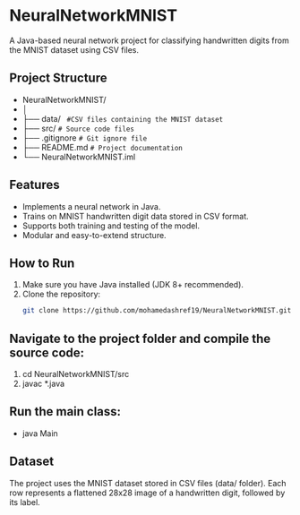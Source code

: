 # NeuralNetworkMNIST

A Java-based neural network project for classifying handwritten digits from the MNIST dataset using CSV files.

## Project Structure
- NeuralNetworkMNIST/
- │
- ├── data/   ` #CSV files containing the MNIST dataset`
- ├── src/     `# Source code files`
- ├── .gitignore `# Git ignore file`
- ├── README.md `# Project documentation`
- └── NeuralNetworkMNIST.iml

## Features

- Implements a neural network in Java.
- Trains on MNIST handwritten digit data stored in CSV format.
- Supports both training and testing of the model.
- Modular and easy-to-extend structure.

## How to Run

1. Make sure you have Java installed (JDK 8+ recommended).
2. Clone the repository:
   ```bash
   git clone https://github.com/mohamedashref19/NeuralNetworkMNIST.git

## Navigate to the project folder and compile the source code:

1. cd NeuralNetworkMNIST/src
2. javac *.java

## Run the main class:
- java Main

## Dataset
The project uses the MNIST dataset stored in CSV files (data/ folder). Each row represents a flattened 28x28 image of a handwritten digit, followed by its label.

 